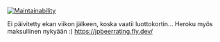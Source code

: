 [![Maintainability](https://api.codeclimate.com/v1/badges/2c3b2c4d7d8170837048/maintainability)](https://codeclimate.com/github/jpasikainen/ratebeer/maintainability)

Ei päivitetty ekan viikon jälkeen, koska vaatii luottokortin... Heroku myös maksullinen nykyään :)
https://jpbeerrating.fly.dev/